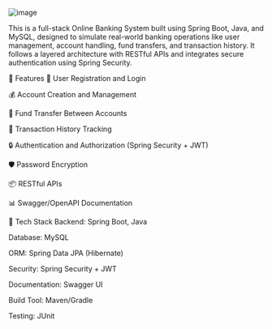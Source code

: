 ![image](https://github.com/user-attachments/assets/b8bc86f9-0769-4829-a85e-b35b88c9d5e0)

This is a full-stack Online Banking System built using Spring Boot, Java, and MySQL, designed to simulate real-world banking operations like user management, account handling, fund transfers, and transaction history. It follows a layered architecture with RESTful APIs and integrates secure authentication using Spring Security.

🔧 Features
👤 User Registration and Login

💰 Account Creation and Management

🔄 Fund Transfer Between Accounts

📜 Transaction History Tracking

🔒 Authentication and Authorization (Spring Security + JWT)

🛡 Password Encryption

📦 RESTful APIs

📊 Swagger/OpenAPI Documentation

🧰 Tech Stack
Backend: Spring Boot, Java

Database: MySQL

ORM: Spring Data JPA (Hibernate)

Security: Spring Security + JWT

Documentation: Swagger UI

Build Tool: Maven/Gradle

Testing: JUnit
